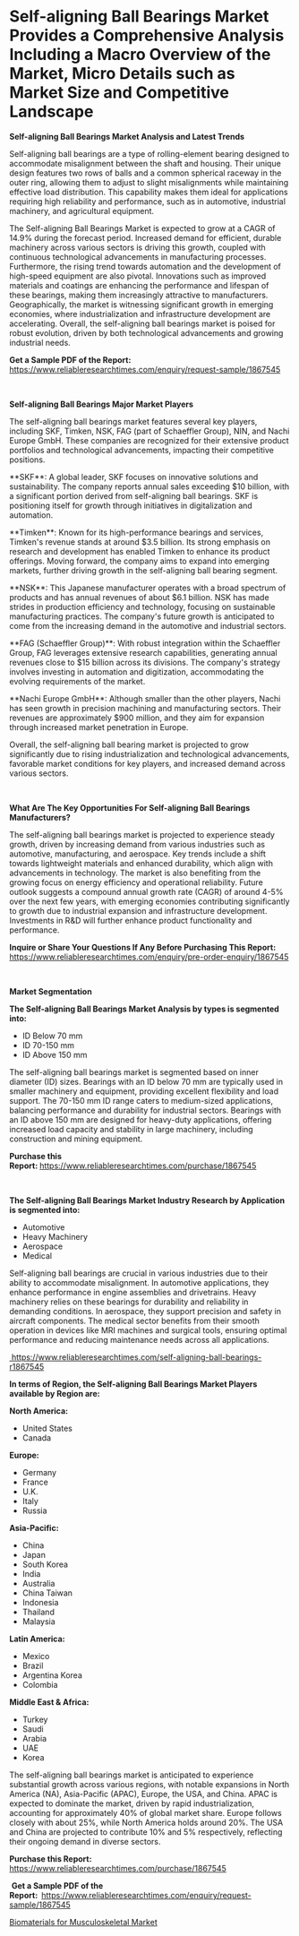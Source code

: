 <p><h1>Self-aligning Ball Bearings Market Provides a Comprehensive Analysis Including a Macro Overview of the Market, Micro Details such as Market Size and Competitive Landscape</h1></p><p><strong>Self-aligning Ball Bearings Market Analysis and Latest Trends</strong></p>
<p><p>Self-aligning ball bearings are a type of rolling-element bearing designed to accommodate misalignment between the shaft and housing. Their unique design features two rows of balls and a common spherical raceway in the outer ring, allowing them to adjust to slight misalignments while maintaining effective load distribution. This capability makes them ideal for applications requiring high reliability and performance, such as in automotive, industrial machinery, and agricultural equipment.</p><p>The Self-aligning Ball Bearings Market is expected to grow at a CAGR of 14.9% during the forecast period. Increased demand for efficient, durable machinery across various sectors is driving this growth, coupled with continuous technological advancements in manufacturing processes. Furthermore, the rising trend towards automation and the development of high-speed equipment are also pivotal. Innovations such as improved materials and coatings are enhancing the performance and lifespan of these bearings, making them increasingly attractive to manufacturers. Geographically, the market is witnessing significant growth in emerging economies, where industrialization and infrastructure development are accelerating. Overall, the self-aligning ball bearings market is poised for robust evolution, driven by both technological advancements and growing industrial needs.</p></p>
<p><strong>Get a Sample PDF of the Report:&nbsp;</strong> <a href="https://www.reliableresearchtimes.com/enquiry/request-sample/1867545?utm_campaign=2244&utm_medium=2&utm_source=Github&utm_content=ia&utm_term=03042025&utm_id=self-aligning-ball-bearings">https://www.reliableresearchtimes.com/enquiry/request-sample/1867545</a></p>
<p>&nbsp;</p>
<p><strong>Self-aligning Ball Bearings Major Market Players</strong></p>
<p><p>The self-aligning ball bearings market features several key players, including SKF, Timken, NSK, FAG (part of Schaeffler Group), NIN, and Nachi Europe GmbH. These companies are recognized for their extensive product portfolios and technological advancements, impacting their competitive positions.</p><p>**SKF**: A global leader, SKF focuses on innovative solutions and sustainability. The company reports annual sales exceeding $10 billion, with a significant portion derived from self-aligning ball bearings. SKF is positioning itself for growth through initiatives in digitalization and automation.</p><p>**Timken**: Known for its high-performance bearings and services, Timken's revenue stands at around $3.5 billion. Its strong emphasis on research and development has enabled Timken to enhance its product offerings. Moving forward, the company aims to expand into emerging markets, further driving growth in the self-aligning ball bearing segment.</p><p>**NSK**: This Japanese manufacturer operates with a broad spectrum of products and has annual revenues of about $6.1 billion. NSK has made strides in production efficiency and technology, focusing on sustainable manufacturing practices. The company's future growth is anticipated to come from the increasing demand in the automotive and industrial sectors.</p><p>**FAG (Schaeffler Group)**: With robust integration within the Schaeffler Group, FAG leverages extensive research capabilities, generating annual revenues close to $15 billion across its divisions. The company's strategy involves investing in automation and digitization, accommodating the evolving requirements of the market.</p><p>**Nachi Europe GmbH**: Although smaller than the other players, Nachi has seen growth in precision machining and manufacturing sectors. Their revenues are approximately $900 million, and they aim for expansion through increased market penetration in Europe.</p><p>Overall, the self-aligning ball bearing market is projected to grow significantly due to rising industrialization and technological advancements, favorable market conditions for key players, and increased demand across various sectors.</p></p>
<p>&nbsp;</p>
<p><strong>What Are The Key Opportunities For Self-aligning Ball Bearings Manufacturers?</strong></p>
<p><p>The self-aligning ball bearings market is projected to experience steady growth, driven by increasing demand from various industries such as automotive, manufacturing, and aerospace. Key trends include a shift towards lightweight materials and enhanced durability, which align with advancements in technology. The market is also benefiting from the growing focus on energy efficiency and operational reliability. Future outlook suggests a compound annual growth rate (CAGR) of around 4-5% over the next few years, with emerging economies contributing significantly to growth due to industrial expansion and infrastructure development. Investments in R&D will further enhance product functionality and performance.</p></p>
<p><strong>Inquire or Share Your Questions If Any Before Purchasing This Report:</strong> <a href="https://www.reliableresearchtimes.com/enquiry/pre-order-enquiry/1867545?utm_campaign=2244&utm_medium=2&utm_source=Github&utm_content=ia&utm_term=03042025&utm_id=self-aligning-ball-bearings">https://www.reliableresearchtimes.com/enquiry/pre-order-enquiry/1867545</a></p>
<p>&nbsp;</p>
<p><strong>Market Segmentation</strong></p>
<p><strong>The Self-aligning Ball Bearings Market Analysis by types is segmented into:</strong></p>
<p><ul><li>ID Below 70 mm</li><li>ID 70-150 mm</li><li>ID Above 150 mm</li></ul></p>
<p><p>The self-aligning ball bearings market is segmented based on inner diameter (ID) sizes. Bearings with an ID below 70 mm are typically used in smaller machinery and equipment, providing excellent flexibility and load support. The 70-150 mm ID range caters to medium-sized applications, balancing performance and durability for industrial sectors. Bearings with an ID above 150 mm are designed for heavy-duty applications, offering increased load capacity and stability in large machinery, including construction and mining equipment.</p></p>
<p><strong>Purchase this Report:&nbsp;</strong><a href="https://www.reliableresearchtimes.com/purchase/1867545?utm_campaign=2244&utm_medium=2&utm_source=Github&utm_content=ia&utm_term=03042025&utm_id=self-aligning-ball-bearings">https://www.reliableresearchtimes.com/purchase/1867545</a></p>
<p>&nbsp;</p>
<p><strong>The Self-aligning Ball Bearings Market Industry Research by Application is segmented into:</strong></p>
<p><ul><li>Automotive</li><li>Heavy Machinery</li><li>Aerospace</li><li>Medical</li></ul></p>
<p><p>Self-aligning ball bearings are crucial in various industries due to their ability to accommodate misalignment. In automotive applications, they enhance performance in engine assemblies and drivetrains. Heavy machinery relies on these bearings for durability and reliability in demanding conditions. In aerospace, they support precision and safety in aircraft components. The medical sector benefits from their smooth operation in devices like MRI machines and surgical tools, ensuring optimal performance and reducing maintenance needs across all applications.</p></p>
<p><a href="https://www.reliableresearchtimes.com/self-aligning-ball-bearings-r1867545?utm_campaign=2244&utm_medium=2&utm_source=Github&utm_content=ia&utm_term=03042025&utm_id=self-aligning-ball-bearings">&nbsp;https://www.reliableresearchtimes.com/self-aligning-ball-bearings-r1867545</a></p>
<p><strong>In terms of Region, the Self-aligning Ball Bearings Market Players available by Region are:</strong></p>
<p>
    <p> <strong> North America: </strong>
        <ul>
            <li>United States</li>
            <li>Canada</li>
        </ul>
        </p> 
    <p> <strong> Europe: </strong>
        <ul>
            <li>Germany</li>
            <li>France</li>
            <li>U.K.</li>
            <li>Italy</li>
            <li>Russia</li>
        </ul>
        </p> 
    <p> <strong> Asia-Pacific: </strong>
        <ul>
            <li>China</li>
            <li>Japan</li>
            <li>South Korea</li>
            <li>India</li>
            <li>Australia</li>
            <li>China Taiwan</li>
            <li>Indonesia</li>
            <li>Thailand</li>
            <li>Malaysia</li>
        </ul>
        </p> 
    <p> <strong> Latin America: </strong>
        <ul>
            <li>Mexico</li>
            <li>Brazil</li>
            <li>Argentina Korea</li>
            <li>Colombia</li>
        </ul>
        </p> 
    <p> <strong> Middle East & Africa: </strong>
        <ul>
            <li>Turkey</li>
            <li>Saudi</li>
            <li>Arabia</li>
            <li>UAE</li>
            <li>Korea</li>
        </ul>
    </p>
    </p>
<p><p>The self-aligning ball bearings market is anticipated to experience substantial growth across various regions, with notable expansions in North America (NA), Asia-Pacific (APAC), Europe, the USA, and China. APAC is expected to dominate the market, driven by rapid industrialization, accounting for approximately 40% of global market share. Europe follows closely with about 25%, while North America holds around 20%. The USA and China are projected to contribute 10% and 5% respectively, reflecting their ongoing demand in diverse sectors.</p></p>
<p><strong>Purchase this Report: </strong><a href="https://www.reliableresearchtimes.com/purchase/1867545?utm_campaign=2244&utm_medium=2&utm_source=Github&utm_content=ia&utm_term=03042025&utm_id=self-aligning-ball-bearings">https://www.reliableresearchtimes.com/purchase/1867545</a></p>
<p>&nbsp;<strong>Get a Sample PDF of the Report:&nbsp;&nbsp;</strong><a href="https://www.reliableresearchtimes.com/enquiry/request-sample/1867545?utm_campaign=2244&utm_medium=2&utm_source=Github&utm_content=ia&utm_term=03042025&utm_id=self-aligning-ball-bearings">https://www.reliableresearchtimes.com/enquiry/request-sample/1867545</a></p>
<p><strong></strong></p>
<p><p><a href="https://github.com/elizabethdagraca/Market-Research-Report-List-5/blob/main/biomaterials-for-musculoskeletal-market.md?utm_campaign=2244&utm_medium=2&utm_source=Github&utm_content=ia&utm_term=03042025&utm_id=self-aligning-ball-bearings">Biomaterials for Musculoskeletal Market</a></p></p>